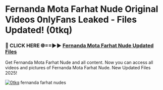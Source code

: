 # Fernanda Mota Farhat Nude Original Videos 0nlyFans Leaked - Files Updated! (0tkq)

<h3>🔴 CLICK HERE 🌐==►► <a href="https://tinyurl.com/4mcuefdz" rel="nofollow">Fernanda Mota Farhat Nude Updated Files</a></h3>

Get Fernanda Mota Farhat Nude and all content. Now you can access all videos and pictures of Fernanda Mota Farhat Nude. New Updated Files 2025!

[![0tkq](https://i.imgur.com/StAQSOY.gif)](https://tinyurl.com/4mcuefdz)
fernanda farhat nudes